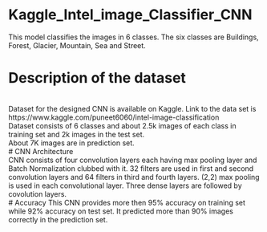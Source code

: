 # Kaggle_Intel_image_Classifier_CNN</br>
This model classifies the images in 6 classes. The six classes are Buildings, Forest, Glacier, Mountain, Sea and Street.
</br>
# Description of the dataset
</br>
Dataset for the designed CNN is available on Kaggle. Link to the data set is https://www.kaggle.com/puneet6060/intel-image-classification
</br>
Dataset consists of 6 classes and about 2.5k images of each class in training set and 2k images in the test set.</br>
About 7K images are in prediction set.
</br>
# CNN Architecture
</br>
CNN consists of four convolution layers each having max pooling layer and Batch Normalization clubbed with it. 32 filters are used in first and second convolution layers and 64 filters in third and fourth layers. (2,2) max pooling is used in each convolutional layer. Three dense layers are followed by covolution layers.
</br>
# Accuracy
This CNN provides more then 95% accuracy on training set while 92% accuracy on test set. It predicted more than 90% images correctly in the prediction set.

